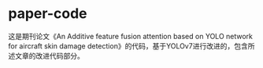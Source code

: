 # paper-code
这是期刊论文《An Additive feature fusion attention based on YOLO network for aircraft skin damage detection》的代码，基于YOLOv7进行改进的，包含所述文章的改进代码部分。
